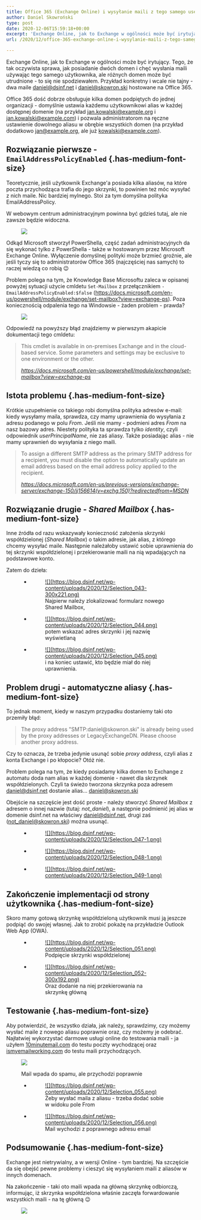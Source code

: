```yaml
---
title: Office 365 (Exchange Online) i wysyłanie maili z tego samego username w obydwu domenach
author: Daniel Skowroński
type: post
date: 2020-12-06T15:59:18+00:00
excerpt: 'Exchange Online, jak to Exchange w ogólności może być irytujący. Tego, że tak oczywista sprawa, jak posiadanie dwóch domen i chęć wysłania maili używając tego samego użytkownika, ale różnych domen może być utrudnione - to się nie spodziewałem. Przykład konkretny i wcale nie tajny - dwa maile daniel@dsinf.net i daniel@skowron.ski hostowane na Office 365.'
url: /2020/12/office-365-exchange-online-i-wysylanie-maili-z-tego-samego-username-w-obydwu-domenach/

---
```

Exchange Online, jak to Exchange w ogólności może być irytujący. Tego, że tak oczywista sprawa, jak posiadanie dwóch domen i chęć wysłania maili używając tego samego użytkownika, ale różnych domen może być utrudnione - to się nie spodziewałem. Przykład konkretny i wcale nie tajny - dwa maile daniel@dsinf.net i daniel@skowron.ski hostowane na Office 365.

Office 365 dość dobrze obsługuje kilka domen podpiętych do jednej organizacji - domyślnie ustawia każdemu użytkownikowi alias w każdej dostępnej domenie (na przykład jan.kowalski@example.org i jan.kowalski@example.com) i pozwala administratorom na ręczne ustawienie dowolnego aliasu w obrębie wszystkich domen (na przykład dodatkowo jan@example.org, ale już kowalski@example.com). 

## Rozwiązanie pierwsze - `EmailAddressPolicyEnabled` {.has-medium-font-size}

Teoretycznie, jeśli użytkownik Exchange'a posiada kilka aliasów, na które poczta przychodząca trafia do jego skrzynki, to powinien też móc wysyłać z nich maile. Nic bardziej mylnego. Stoi za tym domyślna polityka EmailAddressPolicy. 

W webowym centrum administracyjnym powinna być gdzieś tutaj, ale nie zawsze będzie widoczna.<figure class="wp-block-image size-large">

![](https://blog.dsinf.net/wp-content/uploads/2020/12/Selection_042-300x190.png)</figure> 

Odkąd Microsoft stworzył PowerShella, część zadań administracyjnych da się wykonać tylko z PowerShella - także w hostowanym przez Microsoft Exchange Online. Wyłączenie domyślnej polityki może brzmieć groźnie, ale jeśli tyczy się to administratorów Office 365 (najczęściej nas samych) to raczej wiedzą co robią 😉

Problem polega na tym, że Knowledge Base Microsoftu zaleca w opisanej powyżej sytuacji użycie cmldetu `Set-Mailbox` z przełącznikiem `-EmailAddressPolicyEnabled:$false` (<https://docs.microsoft.com/en-us/powershell/module/exchange/set-mailbox?view=exchange-ps>). Poza koniecznością odpalenia tego na Windowsie - żaden problem - prawda?<figure class="wp-block-image size-large">

![](https://blog.dsinf.net/wp-content/uploads/2020/12/screen3.png)</figure> 

Odpowiedź na powyższy błąd znajdziemy w pierwszym akapicie dokumentacji tego cmldetu:

<blockquote class="wp-block-quote">
  <p>
    This cmdlet is available in on-premises Exchange and in the cloud-based service. Some parameters and settings may be exclusive to one environment or the other.
  </p>
  
  <cite>https://docs.microsoft.com/en-us/powershell/module/exchange/set-mailbox?view=exchange-ps</cite>
</blockquote>

## Istota problemu {.has-medium-font-size}

Krótkie uzupełnienie co takiego robi domyślna polityka adresów e-mail: kiedy wysyłamy maila, sprawdza, czy mamy uprawnienia do wysyłania z adresu podanego w polu _From_. Jeśli nie mamy - podmieni adres _From_ na nasz bazowy adres. Niestety polityka ta sprawdza tylko _identity_, czyli odpowiednik _userPrincipalName_, nie zaś aliasy. Także posiadając alias - nie mamy uprawnień do wysyłania z niego maili. 

<blockquote class="wp-block-quote">
  <p>
    To assign a different SMTP address as the primary SMTP address for a recipient, you must disable the option to automatically update an email address based on the email address policy applied to the recipient.
  </p>
  
  <cite>https://docs.microsoft.com/en-us/previous-versions/exchange-server/exchange-150/jj156614(v=exchg.150)?redirectedfrom=MSDN</cite>
</blockquote>

## Rozwiązanie drugie - _Shared Mailbox_ {.has-medium-font-size}

Inne źródła od razu wskazywały konieczność założenia skrzynki współdzielonej (_Shared Mailbox_) o takim adresie, jak alias, z którego chcemy wysyłać maile. Następnie należałoby ustawić sobie uprawnienia do tej skrzynki współdzielonej i przekierowanie maili na nią wpadających na podstawowe konto. 

Zatem do dzieła:<figure class="is-layout-flex wp-block-gallery-29 wp-block-gallery columns-3 is-cropped">

<ul class="blocks-gallery-grid">
  <li class="blocks-gallery-item">
    <figure><a href="https://blog.dsinf.net/wp-content/uploads/2020/12/Selection_043.png">![](https://blog.dsinf.net/wp-content/uploads/2020/12/Selection_043-300x221.png)</a><figcaption class="blocks-gallery-item__caption">Najpierw należy zlokalizować formularz nowego Shared Mailbox,</figcaption></figure>
  </li>
  <li class="blocks-gallery-item">
    <figure><a href="https://blog.dsinf.net/wp-content/uploads/2020/12/Selection_044.png">![](https://blog.dsinf.net/wp-content/uploads/2020/12/Selection_044.png)</a><figcaption class="blocks-gallery-item__caption">potem wskazać adres skrzynki i jej nazwię wyświetlaną</figcaption></figure>
  </li>
  <li class="blocks-gallery-item">
    <figure><a href="https://blog.dsinf.net/wp-content/uploads/2020/12/Selection_045.png">![](https://blog.dsinf.net/wp-content/uploads/2020/12/Selection_045.png)</a><figcaption class="blocks-gallery-item__caption">i na koniec ustawić, kto będzie miał do niej uprawnienia.</figcaption></figure>
  </li>
</ul></figure> 

## Problem drugi - automatyczne aliasy {.has-medium-font-size}

To jednak moment, kiedy w naszym przypadku dostaniemy taki oto przemiły błąd:

<blockquote class="wp-block-quote">
  <p>
    The proxy address "SMTP:daniel@skowron.ski" is already being used by the proxy addresses or LegacyExchangeDN. Please choose another proxy address.
  </p>
</blockquote>

Czy to oznacza, że trzeba jedynie usunąć sobie _proxy address_, czyli alias z konta Exchange i po kłopocie? Otóż nie. 

Problem polega na tym, że kiedy posiadamy kilka domen to Exchange z automatu doda nam alias w każdej domenie - nawet dla skrzynek współdzielonych. Czyli ta świeżo tworzona skrzynka poza adresem daniel@dsinf.net dostanie alias... daniel@skowron.ski

Obejście na szczęście jest dość proste - należy stworzyć _Shared Mailbox_ z adresem o innej nazwie (tutaj: _not_daniel_), a następnie podmienić jej alias w domenie dsinf.net na właściwy daniel@dsinf.net, drugi zaś (not_daniel@skowron.ski) można usunąć.<figure class="is-layout-flex wp-block-gallery-31 wp-block-gallery columns-3 is-cropped">

<ul class="blocks-gallery-grid">
  <li class="blocks-gallery-item">
    <figure><a href="https://blog.dsinf.net/wp-content/uploads/2020/12/Selection_047-1.png">![](https://blog.dsinf.net/wp-content/uploads/2020/12/Selection_047-1.png)</a></figure>
  </li>
  <li class="blocks-gallery-item">
    <figure><a href="https://blog.dsinf.net/wp-content/uploads/2020/12/Selection_048-1.png">![](https://blog.dsinf.net/wp-content/uploads/2020/12/Selection_048-1.png)</a></figure>
  </li>
  <li class="blocks-gallery-item">
    <figure><a href="https://blog.dsinf.net/wp-content/uploads/2020/12/Selection_049-1.png">![](https://blog.dsinf.net/wp-content/uploads/2020/12/Selection_049-1.png)</a></figure>
  </li>
</ul></figure> 

## Zakończenie implementacji od strony użytkownika {.has-medium-font-size}

Skoro mamy gotową skrzynkę współdzieloną użytkownik musi ją jeszcze podpiąć do swojej własnej. Jak to zrobić pokażę na przykładzie Outlook Web App (OWA).<figure class="is-layout-flex wp-block-gallery-33 wp-block-gallery columns-2 is-cropped">

<ul class="blocks-gallery-grid">
  <li class="blocks-gallery-item">
    <figure><a href="https://blog.dsinf.net/wp-content/uploads/2020/12/Selection_051.png">![](https://blog.dsinf.net/wp-content/uploads/2020/12/Selection_051.png)</a><figcaption class="blocks-gallery-item__caption">Podpięcie skrzynki współdzielonej</figcaption></figure>
  </li>
  <li class="blocks-gallery-item">
    <figure><a href="https://blog.dsinf.net/wp-content/uploads/2020/12/Selection_052.png">![](https://blog.dsinf.net/wp-content/uploads/2020/12/Selection_052-300x192.png)</a><figcaption class="blocks-gallery-item__caption">Oraz dodanie na niej przekierowania na skrzynkę główną</figcaption></figure>
  </li>
</ul></figure> 

## Testowanie {.has-medium-font-size}

Aby potwierdzić, że wszystko działa, jak należy, sprawdzimy, czy możemy wysłać maile z nowego aliasu poprawnie oraz, czy możemy je odebrać. Najłatwiej wykorzystać darmowe usługi online do testowania maili - ja użyłem <a href="http://10minutemail.com" data-type="URL" data-id="10minutemail.com">10minutemail.com</a> do testu poczty wychodzącej oraz [ismyemailworking.com][3] do testu maili przychodzących.<figure class="wp-block-image size-large">

![](https://blog.dsinf.net/wp-content/uploads/2020/12/Selection_053-300x137.png)<figcaption>Mail wpada do spamu, ale przychodzi poprawnie</figcaption></figure> <figure class="is-layout-flex wp-block-gallery-35 wp-block-gallery columns-2 is-cropped">

<ul class="blocks-gallery-grid">
  <li class="blocks-gallery-item">
    <figure><a href="https://blog.dsinf.net/wp-content/uploads/2020/12/Selection_055.png">![](https://blog.dsinf.net/wp-content/uploads/2020/12/Selection_055.png)</a><figcaption class="blocks-gallery-item__caption">Żeby wysłać maila z aliasu - trzeba dodać sobie w widoku pole From</figcaption></figure>
  </li>
  <li class="blocks-gallery-item">
    <figure><a href="https://blog.dsinf.net/wp-content/uploads/2020/12/Selection_056.png">![](https://blog.dsinf.net/wp-content/uploads/2020/12/Selection_056.png)</a><figcaption class="blocks-gallery-item__caption">Mail wychodzi z poprawnego adresu email</figcaption></figure>
  </li>
</ul></figure> 

## Podsumowanie {.has-medium-font-size}

Exchange jest nietrywialny, a w wersji Online - tym bardziej. Na szczęście da się obejść pewne problemy i cieszyć się wysyłaniem maili z aliasów w innych domenach.

Na zakończenie - taki oto maili wpada na główną skrzynkę odbiorczą, informując, iż skrzynka współdzielona właśnie zaczęła forwardowanie wszystkich maili - na tę główną 😉<figure class="wp-block-image size-large">

![](https://blog.dsinf.net/wp-content/uploads/2020/12/Selection_054.png)</figure>

 [1]: https://blog.dsinf.net/wp-content/uploads/2020/12/Selection_042.png
 [2]: https://blog.dsinf.net/wp-content/uploads/2020/12/screen3.png
 [3]: http://ismyemailworking.com/
 [4]: https://blog.dsinf.net/wp-content/uploads/2020/12/Selection_053.png
 [5]: https://blog.dsinf.net/wp-content/uploads/2020/12/Selection_054.png